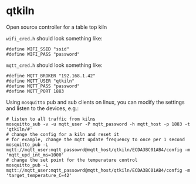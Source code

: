 # qtkiln
Open source controller for a table top kiln


`wifi_cred.h` should look something like:
```
#define WIFI_SSID "ssid"
#define WIFI_PASS "password"
```

`mqtt_cred.h` should look something like:
```
#define MQTT_BROKER "192.168.1.42"
#define MQTT_USER "qtkiln"
#define MQTT_PASS "password"
#define MQTT_PORT 1883
```

Using `mosquitto` pub and sub clients on linux, you can modify the settings and listen to the devices, e.g.:
```
# listen to all traffic from kilns
mosquitto_sub -v -u mqtt_user -P mqtt_password -h mqtt_host -p 1883 -t 'qtkiln/#'
# change the config for a kiln and reset it
# for example, change the mqtt update frequency to once per 1 second
mosquitto_pub -L mqtt://mqtt_user:mqtt_passowrd@mqtt_host/qtkiln/ECDA3BC01AB4/config -m 'mqtt_upd_int_ms=1000'
# change the set point for the temperature control
mosquitto_pub -L mqtt://mqtt_user:mqtt_passowrd@mqtt_host/qtkiln/ECDA3BC01AB4/config -m 'target_temperature_C=42'
```
